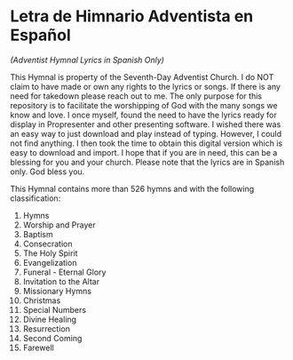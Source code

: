 # Letra de Himnario Adventista en Español
*(Adventist Hymnal Lyrics in Spanish Only)*

This Hymnal is property of the Seventh-Day Adventist Church.
I do NOT claim to have made or own any rights to the lyrics or songs.
If there is any need for takedown please reach out to me.
The only purpose for this repository is to facilitate the worshipping of God
with the many songs we know and love. I once myself, found the need to have
the lyrics ready for display in Propresenter and other presenting software.
I wished there was an easy way to just download and play instead of typing.
However, I could not find anything. I then took the time to obtain this digital
version which is easy to download and import. I hope that if you are in need,
this can be a blessing for you and your church. Please note that the lyrics are
in Spanish only. God bless you.

This Hymnal contains more than 526 hymns and with the following classification:

1. Hymns
2. Worship and Prayer
3. Baptism
4. Consecration
5. The Holy Spirit
6. Evangelization
7. Funeral - Eternal Glory
8. Invitation to the Altar
9. Missionary Hymns
10. Christmas
11. Special Numbers
12. Divine Healing
13. Resurrection
14. Second Coming
15. Farewell
